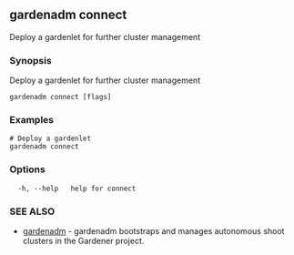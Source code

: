 ## gardenadm connect

Deploy a gardenlet for further cluster management

### Synopsis

Deploy a gardenlet for further cluster management

```
gardenadm connect [flags]
```

### Examples

```
# Deploy a gardenlet
gardenadm connect
```

### Options

```
  -h, --help   help for connect
```

### SEE ALSO

* [gardenadm](gardenadm.md)	 - gardenadm bootstraps and manages autonomous shoot clusters in the Gardener project.

